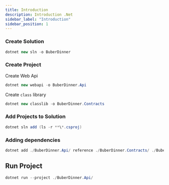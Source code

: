 ```yaml
---
title: Introduction
description: Introduction .Net
sidebar_label: "Introduction"
sidebar_position: 1
---
```


### Create Solution

```csharp
dotnet new sln -o BuberDinner
```

### Create Project

Create Web Api

```csharp
dotnet new webapi -o BuberDinner.Api
```

Create `class` library

```csharp
dotnet new classlib -o BuberDinner.Contracts
```

### Add Projects to Solution

```csharp
dotnet sln add (ls -r **\*.csproj)
```

### Adding dependencies

```csharp
dotnet add ./BuberDinner.Api/ reference ./BuberDinner.Contracts/ ./BuberDinner.Application/
```

## Run Project

```csharp
dotnet run --project ./BuberDinner.Api/
```
